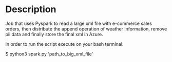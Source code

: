 # Description

Job that uses Pyspark to read a large xml file with e-commerce sales orders, 
then distribute the append operation of weather information, 
remove pii data and finally store the final xml in Azure.

In order to run the script execute on your bash terminal:

$ python3 spark.py 'path_to_big_xml_file' 


